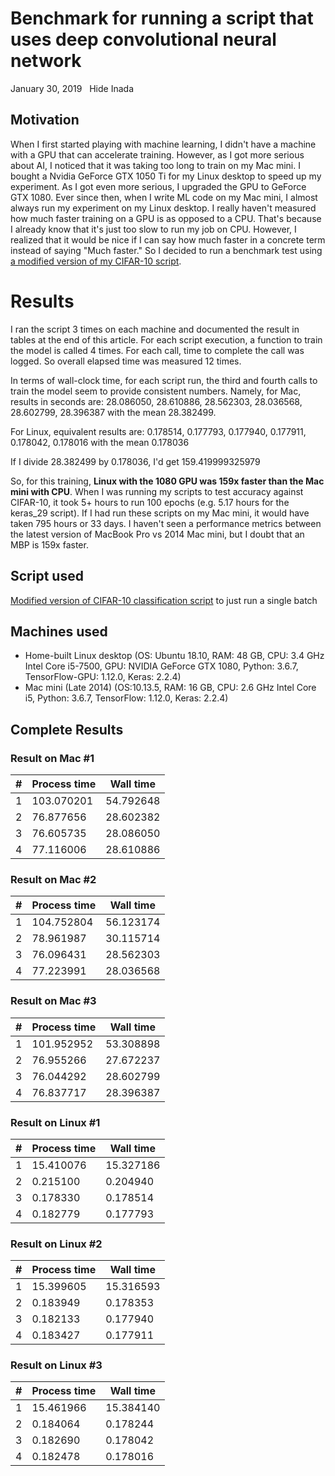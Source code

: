 # Benchmark for running a script that uses deep convolutional neural network
January 30, 2019
&nbsp;
Hide Inada
## Motivation
When I first started playing with machine learning,  I didn't have a machine with a GPU that can accelerate training.
However, as I got more serious about AI, I noticed that it was taking too long to train on my Mac mini. I bought a Nvidia GeForce GTX 1050 Ti for my Linux desktop to speed up my experiment.
As I got even more serious, I upgraded the GPU to GeForce GTX 1080.  Ever since then, when I write ML code on my Mac mini, I almost always run my experiment on my Linux desktop.  I really haven't measured how much faster training on a GPU is as opposed to a CPU.  That's because I already know that it's just too slow to run my job on CPU.  However, I realized that it would be nice if I can say how much faster in a concrete term instead of saying "Much faster."  So I decided to run a benchmark test using [a modified version of my CIFAR-10 script](https://github.com/hideyukiinada/cifar10/blob/master/project/keras_25).

# Results
I ran the script 3 times on each machine and documented the result in tables at the end of this article.
For each script execution, a function to train the model is called 4 times.  For each call, time to complete the call was logged.  So overall elapsed time was measured 12 times.

In terms of wall-clock time, for each script run, the third and fourth calls to train the model seem to provide consistent numbers.
Namely, for Mac, results in seconds are:
28.086050, 28.610886, 28.562303, 28.036568, 28.602799, 28.396387 with the mean 28.382499.

For Linux, equivalent results are:
0.178514, 0.177793, 0.177940, 0.177911, 0.178042, 0.178016 with the mean 0.178036

If I divide 28.382499 by 0.178036, I'd get 159.419999325979

So, for this training, **Linux with the 1080 GPU was 159x faster than the Mac mini with CPU**.
When I was running my scripts to test accuracy against CIFAR-10, it took 5+ hours to run 100 epochs (e.g. 5.17 hours for the keras_29 script).  If I had run these scripts on my Mac mini, it would have taken 795 hours or 33 days.  I haven't seen a performance metrics between the latest version of MacBook Pro vs 2014 Mac mini, but I doubt that an MBP is 159x faster.

## Script used
[Modified version of CIFAR-10 classification script](https://github.com/hideyukiinada/benchmark/blob/master/project/benchmark1) to just run a single batch

## Machines used
* Home-built Linux desktop (OS: Ubuntu 18.10, RAM: 48 GB, CPU: 3.4 GHz Intel Core i5-7500, GPU: NVIDIA GeForce GTX 1080, Python: 3.6.7, TensorFlow-GPU: 1.12.0, Keras: 2.2.4)
* Mac mini (Late 2014) (OS:10.13.5, RAM: 16 GB, CPU: 2.6 GHz Intel Core i5, Python: 3.6.7, TensorFlow: 1.12.0, Keras: 2.2.4)

## Complete Results

### Result on Mac #1

| # | Process time | Wall time |
|---|---|---|
|1 | 103.070201 | 54.792648 |
|2 | 76.877656 | 28.602382 |
|3 | 76.605735 | 28.086050 |
|4 | 77.116006 | 28.610886 |

### Result on Mac #2

| # | Process time | Wall time |
|---|---|---|
|1 | 104.752804 | 56.123174 |
|2 | 78.961987 | 30.115714 |
|3 | 76.096431 | 28.562303 |
|4 | 77.223991 | 28.036568 |

### Result on Mac #3

| # | Process time | Wall time |
|---|---|---|
|1 | 101.952952 | 53.308898 |
|2 | 76.955266 | 27.672237 |
|3 | 76.044292 | 28.602799 |
|4 | 76.837717 | 28.396387 |

### Result on Linux #1

| # | Process time | Wall time |
|---|---|---|
|1 | 15.410076 | 15.327186 |
|2 | 0.215100 | 0.204940 |
|3 | 0.178330 | 0.178514 |
|4 | 0.182779 | 0.177793 |

### Result on Linux #2

| # | Process time | Wall time |
|---|---|---|
|1 | 15.399605 | 15.316593 |
|2 | 0.183949 | 0.178353 |
|3 | 0.182133 | 0.177940 |
|4 | 0.183427 | 0.177911 |

### Result on Linux #3

| # | Process time | Wall time |
|---|---|---|
|1 | 15.461966 | 15.384140 |
|2 | 0.184064 | 0.178244 |
|3 | 0.182690 | 0.178042 |
|4 | 0.182478 | 0.178016 |


